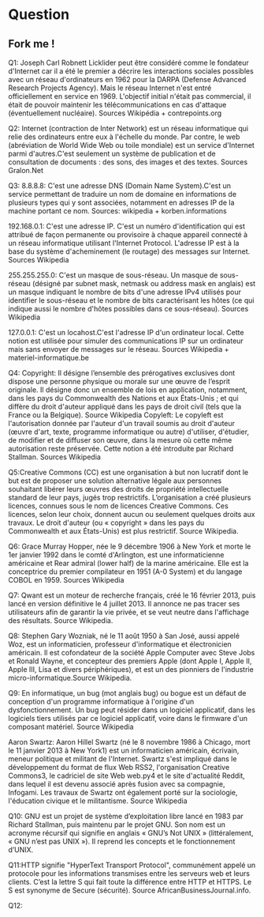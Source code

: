 # Question
## Fork me !
Q1: Joseph Carl Robnett Licklider peut être considéré comme le fondateur d'Internet car il a été le premier a
décrire les interactions sociales possibles avec un réseau d'ordinateurs en 1962 pour la DARPA (Defense Advanced Research Projects Agency). Mais le réseau Internet n'est entré officiellement en service en 1969. L'objectif initial n'était pas commercial, il était de pouvoir maintenir les télécommunications en cas d'attaque (éventuellement nucléaire). Sources Wikipédia + contrepoints.org

Q2:
Internet (contraction de Inter Network) est un réseau informatique qui relie des ordinateurs entre eux à l'échelle du monde.
Par contre, le web (abréviation de World Wide Web ou toile mondiale) est un service d'Internet parmi d'autres.C'est seulement un système de publication et de consultation de documents : des sons, des images et des textes. Sources Gralon.Net

Q3:
8.8.8.8: C'est une adresse DNS (Domain Name System).C'est un service permettant de traduire un nom de domaine en informations de plusieurs types qui y sont associées, notamment en adresses IP de la machine portant ce nom. Sources: wikipedia + korben.informations

192.168.0.1: C'est une adresse IP. C'est un numéro d'identification qui est attribué de façon permanente ou provisoire à chaque appareil connecté à un réseau informatique utilisant l'Internet Protocol. L'adresse IP est à la base du système d'acheminement (le routage) des messages sur Internet. Sources Wikipedia

255.255.255.0: C'est un masque de sous-réseau. Un masque de sous-réseau (désigné par subnet mask, netmask ou address mask en anglais) est un masque indiquant le nombre de bits d'une adresse IPv4 utilisés pour identifier le sous-réseau et le nombre de bits caractérisant les hôtes (ce qui indique aussi le nombre d'hôtes possibles dans ce sous-réseau). Sources Wikipedia

127.0.0.1: C'est un locahost.C'est l'adresse IP d'un ordinateur local. Cette notion est utilisée pour simuler des communications IP sur un ordinateur mais sans envoyer de messages sur le réseau. Sources Wikipedia + materiel-informatique.be

Q4:
Copyright: Il désigne l’ensemble des prérogatives exclusives dont dispose une personne physique ou morale sur une œuvre de l’esprit originale. Il désigne donc un ensemble de lois en application, notamment, dans les pays du Commonwealth des Nations et aux États-Unis ; et qui diffère du droit d'auteur appliqué dans les pays de droit civil (tels que la France ou la Belgique). Source Wikipedia
Copyleft: Le copyleft est l'autorisation donnée par l'auteur d'un travail soumis au droit d'auteur (œuvre d'art, texte, programme informatique ou autre) d'utiliser, d'étudier, de modifier et de diffuser son œuvre, dans la mesure où cette même autorisation reste préservée. Cette notion a été introduite par Richard Stallman. Sources Wikipedia

Q5:Creative Commons (CC) est une organisation à but non lucratif dont le but est de proposer une solution alternative légale aux personnes souhaitant libérer leurs œuvres des droits de propriété intellectuelle standard de leur pays, jugés trop restrictifs. L’organisation a créé plusieurs licences, connues sous le nom de licences Creative Commons. Ces licences, selon leur choix, donnent aucun ou seulement quelques droits aux travaux. Le droit d'auteur (ou « copyright » dans les pays du Commonwealth et aux États-Unis) est plus restrictif. Source Wikipedia.

Q6: Grace Murray Hopper, née le 9 décembre 1906 à New York et morte le 1er janvier 1992 dans le comté d'Arlington, est une informaticienne américaine et Rear admiral (lower half) de la marine américaine. Elle est la conceptrice du premier compilateur en 1951 (A-0 System) et du langage COBOL en 1959. Sources Wikipedia

Q7: Qwant est un moteur de recherche français, créé le 16 février 2013, puis lancé en version définitive le 4 juillet 2013. Il annonce ne pas tracer ses utilisateurs afin de garantir la vie privée, et se veut neutre dans l'affichage des résultats. Source Wikipedia.

Q8: Stephen Gary Wozniak, né le 11 août 1950 à San José, aussi appelé Woz, est un informaticien, professeur d'informatique et électronicien américain. Il est cofondateur de la société Apple Computer avec Steve Jobs et Ronald Wayne, et concepteur des premiers Apple (dont Apple I, Apple II, Apple III, Lisa et divers périphériques), et est un des pionniers de l'industrie micro-informatique.Source Wikipedia.

Q9: En informatique, un bug (mot anglais bug) ou bogue est un défaut de conception d'un programme informatique à l'origine d'un dysfonctionnement. Un bug peut résider dans un logiciel applicatif, dans les logiciels tiers utilisés par ce logiciel applicatif, voire dans le firmware d'un composant matériel. Source Wikipedia

Aaron Swartz: Aaron Hillel Swartz (né le 8 novembre 1986 à Chicago, mort le 11 janvier 2013 à New York1) est un informaticien américain, écrivain, meneur politique et militant de l'Internet.
Swartz s'est impliqué dans le développement du format de flux Web RSS2, l'organisation Creative Commons3, le cadriciel de site Web web.py4 et le site d'actualité Reddit, dans lequel il est devenu associé après fusion avec sa compagnie, Infogami.
Les travaux de Swartz ont également porté sur la sociologie, l'éducation civique et le militantisme. Source Wikipedia

Q10: GNU est un projet de système d’exploitation libre lancé en 1983 par Richard Stallman, puis maintenu par le projet GNU. Son nom est un acronyme récursif qui signifie en anglais « GNU’s Not UNIX » (littéralement, « GNU n’est pas UNIX »). Il reprend les concepts et le fonctionnement d’UNIX.

Q11:HTTP signifie "HyperText  Transport Protocol", communément appelé un protocole  pour les informations transmises entre les serveurs web et leurs clients.  C’est la lettre S qui fait toute la différence entre  HTTP et HTTPS. Le S  est synonyme de  Secure (sécurité). Source AfricanBusinessJournal.info.

Q12:
